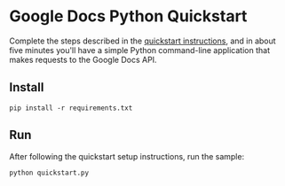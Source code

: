 # Google Docs Python Quickstart

Complete the steps described in the [quickstart instructions](
https://developers.google.com/docs/api/quickstart/python), and in about five
minutes you'll have a simple Python command-line application that makes
requests to the Google Docs API.

## Install

```shell
pip install -r requirements.txt
```

## Run

After following the quickstart setup instructions, run the sample:

```shell
python quickstart.py
```
